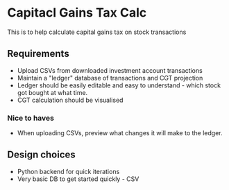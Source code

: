 # Capitacl Gains Tax Calc
This is to help calculate capital gains tax on stock transactions

## Requirements
- Upload CSVs from downloaded investment account transactions
- Maintain a "ledger" database of transactions and CGT projection
- Ledger should be easily editable and easy to understand - which stock got bought at what time.
- CGT calculation should be visualised

### Nice to haves
- When uploading CSVs, preview what changes it will make to the ledger.

## Design choices
- Python backend for quick iterations
- Very basic DB to get started quickly - CSV
